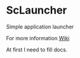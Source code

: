 ScLauncher
==========

Simple application launcher

For more information [Wiki](https://github.com/mrekin/ScLauncher/wiki)

At first I need to fill docs.
